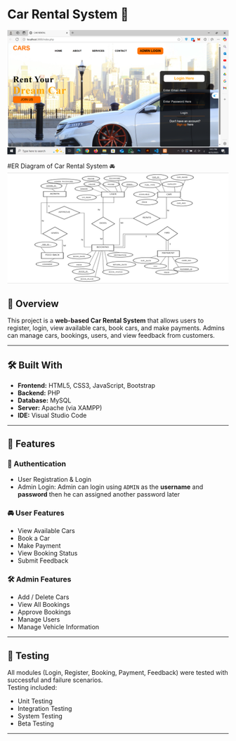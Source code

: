 # Car Rental System 🚗

![Project Screenshot](./images/overview.png)

#ER Diagram of Car Rental System  🚘
![ER Diagram Screenshot](./images/ER-Diagram.png)

## 📌 Overview

This project is a **web-based Car Rental System** that allows users to register, login, view available cars, book cars, and make payments. Admins can manage cars, bookings, users, and view feedback from customers.

---

## 🛠️ Built With

- **Frontend:** HTML5, CSS3, JavaScript, Bootstrap  
- **Backend:** PHP  
- **Database:** MySQL  
- **Server:** Apache (via XAMPP)  
- **IDE:** Visual Studio Code  

---

## 🎯 Features

### 🔐 Authentication
- User Registration & Login  
- Admin Login: Admin can login using `ADMIN` as the **username** and **password** then he can assigned another password later

### 🚘 User Features
- View Available Cars  
- Book a Car  
- Make Payment  
- View Booking Status  
- Submit Feedback  

### 🛠️ Admin Features
- Add / Delete Cars  
- View All Bookings  
- Approve Bookings  
- Manage Users  
- Manage Vehicle Information  

---

## 🧪 Testing

All modules (Login, Register, Booking, Payment, Feedback) were tested with successful and failure scenarios.  
Testing included:
- Unit Testing
- Integration Testing
- System Testing  
- Beta Testing

---




